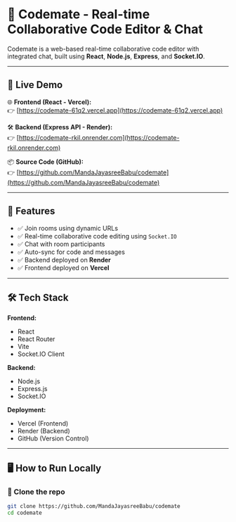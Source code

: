 # 🧠 Codemate - Real-time Collaborative Code Editor & Chat

Codemate is a web-based real-time collaborative code editor with integrated chat, built using **React**, **Node.js**, **Express**, and **Socket.IO**.

---

## 🚀 Live Demo

🌐 **Frontend (React - Vercel):**  
👉 [https://codemate-61q2.vercel.app](https://codemate-61q2.vercel.app)

🛠️ **Backend (Express API - Render):**  
👉 [https://codemate-rkil.onrender.com](https://codemate-rkil.onrender.com)

📦 **Source Code (GitHub):**  
👉 [https://github.com/MandaJayasreeBabu/codemate](https://github.com/MandaJayasreeBabu/codemate)

---

## 📌 Features

- ✅ Join rooms using dynamic URLs
- ✅ Real-time collaborative code editing using `Socket.IO`
- ✅ Chat with room participants
- ✅ Auto-sync for code and messages
- ✅ Backend deployed on **Render**
- ✅ Frontend deployed on **Vercel**

---

## 🛠️ Tech Stack

**Frontend:**
- React
- React Router
- Vite
- Socket.IO Client

**Backend:**
- Node.js
- Express.js
- Socket.IO

**Deployment:**
- Vercel (Frontend)
- Render (Backend)
- GitHub (Version Control)

---

## 🖥️ How to Run Locally

### 🔧 Clone the repo
```bash
git clone https://github.com/MandaJayasreeBabu/codemate
cd codemate

